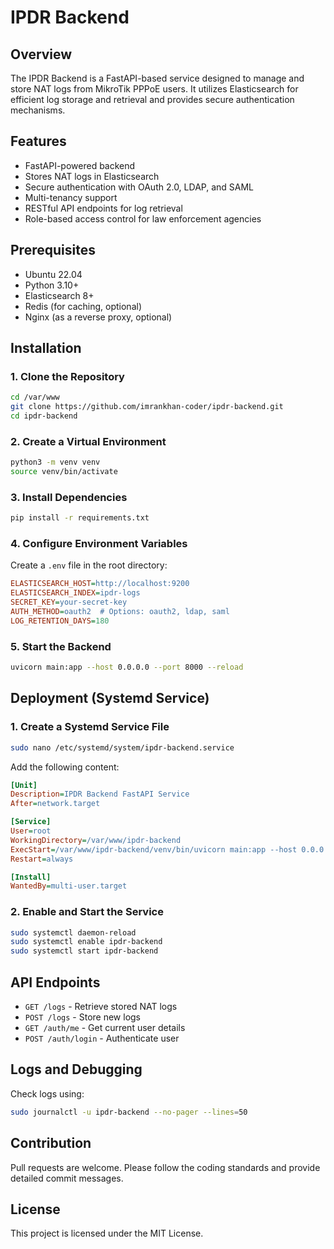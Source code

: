 # IPDR Backend

## Overview
The IPDR Backend is a FastAPI-based service designed to manage and store NAT logs from MikroTik PPPoE users. It utilizes Elasticsearch for efficient log storage and retrieval and provides secure authentication mechanisms.

## Features
- FastAPI-powered backend
- Stores NAT logs in Elasticsearch
- Secure authentication with OAuth 2.0, LDAP, and SAML
- Multi-tenancy support
- RESTful API endpoints for log retrieval
- Role-based access control for law enforcement agencies

## Prerequisites
- Ubuntu 22.04
- Python 3.10+
- Elasticsearch 8+
- Redis (for caching, optional)
- Nginx (as a reverse proxy, optional)

## Installation
### 1. Clone the Repository
```sh
cd /var/www
git clone https://github.com/imrankhan-coder/ipdr-backend.git
cd ipdr-backend
```

### 2. Create a Virtual Environment
```sh
python3 -m venv venv
source venv/bin/activate
```

### 3. Install Dependencies
```sh
pip install -r requirements.txt
```

### 4. Configure Environment Variables
Create a `.env` file in the root directory:
```ini
ELASTICSEARCH_HOST=http://localhost:9200
ELASTICSEARCH_INDEX=ipdr-logs
SECRET_KEY=your-secret-key
AUTH_METHOD=oauth2  # Options: oauth2, ldap, saml
LOG_RETENTION_DAYS=180
```

### 5. Start the Backend
```sh
uvicorn main:app --host 0.0.0.0 --port 8000 --reload
```

## Deployment (Systemd Service)
### 1. Create a Systemd Service File
```sh
sudo nano /etc/systemd/system/ipdr-backend.service
```
Add the following content:
```ini
[Unit]
Description=IPDR Backend FastAPI Service
After=network.target

[Service]
User=root
WorkingDirectory=/var/www/ipdr-backend
ExecStart=/var/www/ipdr-backend/venv/bin/uvicorn main:app --host 0.0.0.0 --port 8000
Restart=always

[Install]
WantedBy=multi-user.target
```

### 2. Enable and Start the Service
```sh
sudo systemctl daemon-reload
sudo systemctl enable ipdr-backend
sudo systemctl start ipdr-backend
```

## API Endpoints
- `GET /logs` - Retrieve stored NAT logs
- `POST /logs` - Store new logs
- `GET /auth/me` - Get current user details
- `POST /auth/login` - Authenticate user

## Logs and Debugging
Check logs using:
```sh
sudo journalctl -u ipdr-backend --no-pager --lines=50
```

## Contribution
Pull requests are welcome. Please follow the coding standards and provide detailed commit messages.

## License
This project is licensed under the MIT License.

